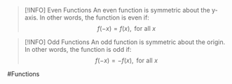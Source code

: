 
> [!INFO] Even Functions
> An even function is symmetric about the y-axis. In other words, the function is even if: $$
 f(-x)=f(x), \text{ for all }x
$$

> [!INFO] Odd Functions
> An odd function is symmetric about the origin. In other words, the function is odd if:
> $$
 f(-x)=-f(x), \text{ for all } x
$$


#Functions 